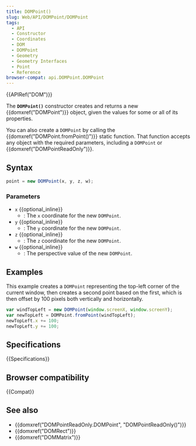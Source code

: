 ```yaml
---
title: DOMPoint()
slug: Web/API/DOMPoint/DOMPoint
tags:
  - API
  - Constructor
  - Coordinates
  - DOM
  - DOMPoint
  - Geometry
  - Geometry Interfaces
  - Point
  - Reference
browser-compat: api.DOMPoint.DOMPoint
---
```

{{APIRef("DOM")}}

The **`DOMPoint()`** constructor
creates and returns a new {{domxref("DOMPoint")}} object, given the values for some or
all of its properties.

You can also create a `DOMPoint` by calling the
{{domxref("DOMPoint.fromPoint()")}} static function. That function accepts any object with the required parameters, including a `DOMPoint` or
{{domxref("DOMPointReadOnly")}}.

## Syntax

```js
point = new DOMPoint(x, y, z, w);
```

### Parameters

- `x` {{optional_inline}}
  - : The `x` coordinate for the new `DOMPoint`.
- `y` {{optional_inline}}
  - : The `y` coordinate for the new `DOMPoint`.
- `z` {{optional_inline}}
  - : The `z` coordinate for the new `DOMPoint`.
- `w` {{optional_inline}}
  - : The perspective value of the new `DOMPoint`.

## Examples

This example creates a `DOMPoint` representing the top-left corner of the
current window, then creates a second point based on the first, which is then offset by
100 pixels both vertically and horizontally.

```js
var windTopLeft = new DOMPoint(window.screenX, window.screenY);
var newTopLeft = DOMPoint.fromPoint(windTopLeft);
newTopLeft.x += 100;
newTopLeft.y += 100;
```

## Specifications

{{Specifications}}

## Browser compatibility

{{Compat}}

## See also

- {{domxref("DOMPointReadOnly.DOMPoint", "DOMPointReadOnly()")}}
- {{domxref("DOMRect")}}
- {{domxref("DOMMatrix")}}
